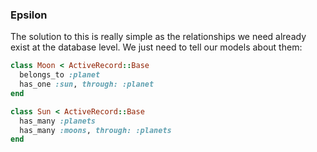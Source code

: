 ### Epsilon

The solution to this is really simple as the relationships we need already exist at the database level. We just need to tell our models about them:

```ruby
class Moon < ActiveRecord::Base
  belongs_to :planet
  has_one :sun, through: :planet
end

class Sun < ActiveRecord::Base
  has_many :planets
  has_many :moons, through: :planets
end
```

